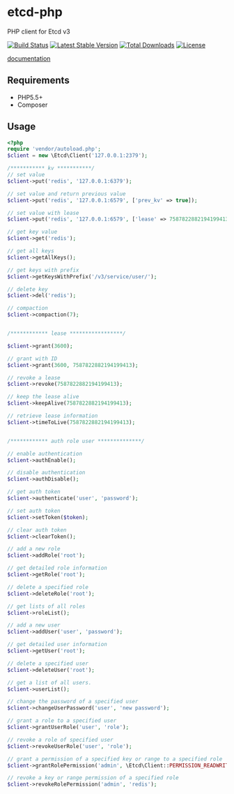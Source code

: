 # etcd-php
PHP client for Etcd v3

[![Build Status](https://travis-ci.org/ouqiang/etcd-php.png)](https://travis-ci.org/ouqiang/etcd-php)
[![Latest Stable Version](https://poser.pugx.org/start-point/etcd-php/v/stable.png)](https://packagist.org/packages/start-point/etcd-php)
[![Total Downloads](https://poser.pugx.org/start-point/etcd-php/downloads.png)](https://packagist.org/packages/ouqiang/etcd-php)
[![License](https://poser.pugx.org/start-point/etcd-php/license.png)](https://packagist.org/packages/start-point/etcd-php)


[documentation](https://github.com/ouqiang/etcd-php/wiki)

Requirements
------------
* PHP5.5+
* Composer

Usage
------------

```php
<?php
require 'vendor/autoload.php';
$client = new \Etcd\Client('127.0.0.1:2379');

/*********** kv ***********/
// set value
$client->put('redis', '127.0.0.1:6379');

// set value and return previous value
$client->put('redis', '127.0.0.1:6579', ['prev_kv' => true]);

// set value with lease
$client->put('redis', '127.0.0.1:6579', ['lease' => 7587822882194199413]);

// get key value
$client->get('redis');

// get all keys
$client->getAllKeys();

// get keys with prefix
$client->getKeysWithPrefix('/v3/service/user/');

// delete key
$client->del('redis');

// compaction
$client->compaction(7);


/************ lease *****************/

$client->grant(3600);

// grant with ID
$client->grant(3600, 7587822882194199413);

// revoke a lease
$client->revoke(7587822882194199413);

// keep the lease alive
$client->keepAlive(7587822882194199413);

// retrieve lease information
$client->timeToLive(7587822882194199413);


/************ auth role user **************/

// enable authentication
$client->authEnable();

// disable authentication
$client->authDisable();

// get auth token
$client->authenticate('user', 'password');

// set auth token
$client->setToken($token);

// clear auth token
$client->clearToken();

// add a new role
$client->addRole('root');

// get detailed role information
$client->getRole('root');

// delete a specified role
$client->deleteRole('root');

// get lists of all roles
$client->roleList();

// add a new user
$client->addUser('user', 'password');

// get detailed user information
$client->getUser('root');

// delete a specified user
$client->deleteUser('root');

// get a list of all users.
$client->userList();

// change the password of a specified user
$client->changeUserPassword('user', 'new password');

// grant a role to a specified user
$client->grantUserRole('user', 'role');

// revoke a role of specified user
$client->revokeUserRole('user', 'role');

// grant a permission of a specified key or range to a specified role
$client->grantRolePermission('admin', \Etcd\Client::PERMISSION_READWRITE, 'redis');

// revoke a key or range permission of a specified role
$client->revokeRolePermission('admin', 'redis');
```
